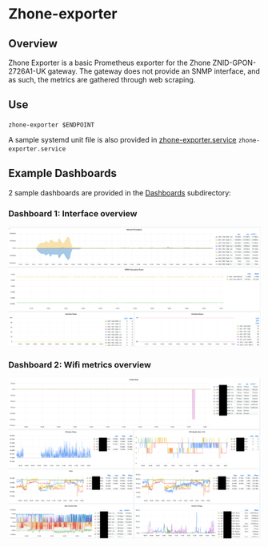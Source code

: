 # Zhone-exporter

## Overview

Zhone Exporter is a basic Prometheus exporter for the Zhone ZNID-GPON-2726A1-UK gateway. The gateway does not provide an SNMP interface, and as such, the metrics are gathered through web scraping.

## Use
`zhone-exporter $ENDPOINT`

A sample systemd unit file is also provided in [zhone-exporter.service](zhone-exporter.service)
`zhone-exporter.service`

## Example Dashboards
2 sample dashboards are provided in the [Dashboards](Dashboards/) subdirectory:

### Dashboard 1: Interface overview
![Grafana Interfaces Dashboard](Dashboards/Dashboard_Interfaces.png?raw=true)

### Dashboard 2: Wifi metrics overview
![Grafana Wifi Dashboard](Dashboards/Dashboard_Wifi.png?raw=true)